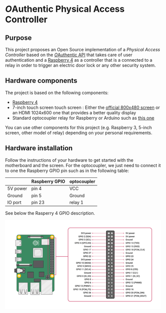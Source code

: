 # *O*Authentic Physical Access Controller

## Purpose 

This project proposes an Open Source implementation of a *Physical Access Controller* based on the [*O*Authentic API](https://oauthentic.com/en/api.html) that takes care of user authentication and a [Raspberry 4](https://www.raspberrypi.org/products/raspberry-pi-4-model-b/) as a controller that is a connected to a relay in order to trigger an electric door lock or any other security system.

## Hardware components

The project is based on the following components:

- [Raspberry 4](https://www.raspberrypi.org/products/raspberry-pi-4-model-b/)
- 7-inch touch screen touch screen : Either the [official 800x480 screen](https://www.amazon.fr/Raspberry-Pi-2473872-Display-Schermo/dp/B014WKCFR4/) or an HDMI 1024x600 one that provides a better quality display
- Standard optocoupler relay for Raspberry or Arduino such as [this one](https://www.amazon.fr/Elegoo-Optocoupleur-%EF%BC%94-Channel-Arduino-Raspberry/dp/B06XKST8XC/)
  
You can use other components for this project (e.g. Raspberry 3, 5-inch screen, other model of relay) depending on your personal requirements. 
  
## Hardware installation

Follow the instructions of your hardware to get started with the motherboard and the screen. For the optocoupler, we just need to connect it to one the Raspberry GPIO pin such as in the following table:

| | Raspberry GPIO | optocoupler |
| -- | -- | -- |
| 5V power | pin 4 | VCC |
| Ground | pin 5 | Ground |
| IO port | pin 23 | relay 1 |

See below the Rasperry 4 GPIO description.

 ![GPIO](img/GPIO.png)
